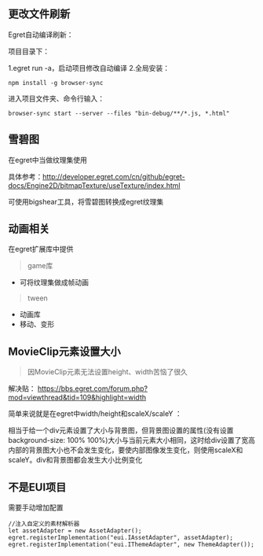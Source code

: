 ## 更改文件刷新

Egret自动编译刷新：


项目目录下：

1.egret run -a，启动项目修改自动编译
2.全局安装：

`npm install -g browser-sync`

进入项目文件夹、命令行输入：

```
browser-sync start --server --files "bin-debug/**/*.js, *.html"
```

## 雪碧图


在egret中当做纹理集使用

具体参考：http://developer.egret.com/cn/github/egret-docs/Engine2D/bitmapTexture/useTexture/index.html

可使用bigshear工具，将雪碧图转换成egret纹理集

## 动画相关

在egret扩展库中提供

> game库

* 可将纹理集做成帧动画

> tween

* 动画库
* 移动、变形



## MovieClip元素设置大小

> 因MovieClip元素无法设置height、width苦恼了很久

解决贴： https://bbs.egret.com/forum.php?mod=viewthread&tid=109&highlight=width

简单来说就是在egret中width/height和scaleX/scaleY ：

相当于给一个div元素设置了大小与背景图，但背景图设置的属性(没有设置background-size: 100% 100%)大小与当前元素大小相同，这时给div设置了宽高内部的背景图大小也不会发生变化，要使内部图像发生变化，则使用scaleX和scaleY。div和背景图都会发生大小比例变化

## 不是EUI项目

需要手动增加配置

```
//注入自定义的素材解析器
let assetAdapter = new AssetAdapter();
egret.registerImplementation("eui.IAssetAdapter", assetAdapter);
egret.registerImplementation("eui.IThemeAdapter", new ThemeAdapter());
```

